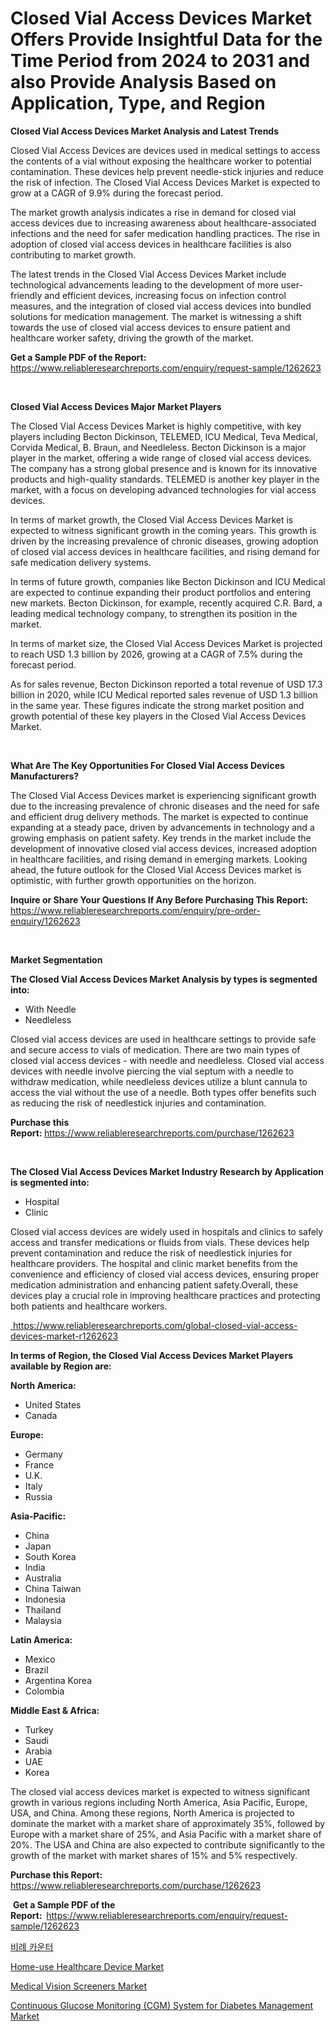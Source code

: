 <p><h1>Closed Vial Access Devices Market Offers Provide Insightful Data for the Time Period from 2024 to 2031 and also Provide Analysis Based on Application, Type, and Region</h1></p><p><strong>Closed Vial Access Devices Market Analysis and Latest Trends</strong></p>
<p><p>Closed Vial Access Devices are devices used in medical settings to access the contents of a vial without exposing the healthcare worker to potential contamination. These devices help prevent needle-stick injuries and reduce the risk of infection. The Closed Vial Access Devices Market is expected to grow at a CAGR of 9.9% during the forecast period.</p><p>The market growth analysis indicates a rise in demand for closed vial access devices due to increasing awareness about healthcare-associated infections and the need for safer medication handling practices. The rise in adoption of closed vial access devices in healthcare facilities is also contributing to market growth.</p><p>The latest trends in the Closed Vial Access Devices Market include technological advancements leading to the development of more user-friendly and efficient devices, increasing focus on infection control measures, and the integration of closed vial access devices into bundled solutions for medication management. The market is witnessing a shift towards the use of closed vial access devices to ensure patient and healthcare worker safety, driving the growth of the market.</p></p>
<p><strong>Get a Sample PDF of the Report:&nbsp;</strong> <a href="https://www.reliableresearchreports.com/enquiry/request-sample/1262623">https://www.reliableresearchreports.com/enquiry/request-sample/1262623</a></p>
<p>&nbsp;</p>
<p><strong>Closed Vial Access Devices Major Market Players</strong></p>
<p><p>The Closed Vial Access Devices Market is highly competitive, with key players including Becton Dickinson, TELEMED, ICU Medical, Teva Medical, Corvida Medical, B. Braun, and Needleless. Becton Dickinson is a major player in the market, offering a wide range of closed vial access devices. The company has a strong global presence and is known for its innovative products and high-quality standards. TELEMED is another key player in the market, with a focus on developing advanced technologies for vial access devices.</p><p>In terms of market growth, the Closed Vial Access Devices Market is expected to witness significant growth in the coming years. This growth is driven by the increasing prevalence of chronic diseases, growing adoption of closed vial access devices in healthcare facilities, and rising demand for safe medication delivery systems.</p><p>In terms of future growth, companies like Becton Dickinson and ICU Medical are expected to continue expanding their product portfolios and entering new markets. Becton Dickinson, for example, recently acquired C.R. Bard, a leading medical technology company, to strengthen its position in the market.</p><p>In terms of market size, the Closed Vial Access Devices Market is projected to reach USD 1.3 billion by 2026, growing at a CAGR of 7.5% during the forecast period.</p><p>As for sales revenue, Becton Dickinson reported a total revenue of USD 17.3 billion in 2020, while ICU Medical reported sales revenue of USD 1.3 billion in the same year. These figures indicate the strong market position and growth potential of these key players in the Closed Vial Access Devices Market.</p></p>
<p>&nbsp;</p>
<p><strong>What Are The Key Opportunities For Closed Vial Access Devices Manufacturers?</strong></p>
<p><p>The Closed Vial Access Devices market is experiencing significant growth due to the increasing prevalence of chronic diseases and the need for safe and efficient drug delivery methods. The market is expected to continue expanding at a steady pace, driven by advancements in technology and a growing emphasis on patient safety. Key trends in the market include the development of innovative closed vial access devices, increased adoption in healthcare facilities, and rising demand in emerging markets. Looking ahead, the future outlook for the Closed Vial Access Devices market is optimistic, with further growth opportunities on the horizon.</p></p>
<p><strong>Inquire or Share Your Questions If Any Before Purchasing This Report:</strong> <a href="https://www.reliableresearchreports.com/enquiry/pre-order-enquiry/1262623">https://www.reliableresearchreports.com/enquiry/pre-order-enquiry/1262623</a></p>
<p>&nbsp;</p>
<p><strong>Market Segmentation</strong></p>
<p><strong>The Closed Vial Access Devices Market Analysis by types is segmented into:</strong></p>
<p><ul><li>With Needle</li><li>Needleless</li></ul></p>
<p><p>Closed vial access devices are used in healthcare settings to provide safe and secure access to vials of medication. There are two main types of closed vial access devices - with needle and needleless. Closed vial access devices with needle involve piercing the vial septum with a needle to withdraw medication, while needleless devices utilize a blunt cannula to access the vial without the use of a needle. Both types offer benefits such as reducing the risk of needlestick injuries and contamination.</p></p>
<p><strong>Purchase this Report:&nbsp;</strong><a href="https://www.reliableresearchreports.com/purchase/1262623">https://www.reliableresearchreports.com/purchase/1262623</a></p>
<p>&nbsp;</p>
<p><strong>The Closed Vial Access Devices Market Industry Research by Application is segmented into:</strong></p>
<p><ul><li>Hospital</li><li>Clinic</li></ul></p>
<p><p>Closed vial access devices are widely used in hospitals and clinics to safely access and transfer medications or fluids from vials. These devices help prevent contamination and reduce the risk of needlestick injuries for healthcare providers. The hospital and clinic market benefits from the convenience and efficiency of closed vial access devices, ensuring proper medication administration and enhancing patient safety.Overall, these devices play a crucial role in improving healthcare practices and protecting both patients and healthcare workers.</p></p>
<p><a href="https://www.reliableresearchreports.com/global-closed-vial-access-devices-market-r1262623">&nbsp;https://www.reliableresearchreports.com/global-closed-vial-access-devices-market-r1262623</a></p>
<p><strong>In terms of Region, the Closed Vial Access Devices Market Players available by Region are:</strong></p>
<p>
    <p> <strong> North America: </strong>
        <ul>
            <li>United States</li>
            <li>Canada</li>
        </ul>
        </p> 
    <p> <strong> Europe: </strong>
        <ul>
            <li>Germany</li>
            <li>France</li>
            <li>U.K.</li>
            <li>Italy</li>
            <li>Russia</li>
        </ul>
        </p> 
    <p> <strong> Asia-Pacific: </strong>
        <ul>
            <li>China</li>
            <li>Japan</li>
            <li>South Korea</li>
            <li>India</li>
            <li>Australia</li>
            <li>China Taiwan</li>
            <li>Indonesia</li>
            <li>Thailand</li>
            <li>Malaysia</li>
        </ul>
        </p> 
    <p> <strong> Latin America: </strong>
        <ul>
            <li>Mexico</li>
            <li>Brazil</li>
            <li>Argentina Korea</li>
            <li>Colombia</li>
        </ul>
        </p> 
    <p> <strong> Middle East & Africa: </strong>
        <ul>
            <li>Turkey</li>
            <li>Saudi</li>
            <li>Arabia</li>
            <li>UAE</li>
            <li>Korea</li>
        </ul>
    </p>
    </p>
<p><p>The closed vial access devices market is expected to witness significant growth in various regions including North America, Asia Pacific, Europe, USA, and China. Among these regions, North America is projected to dominate the market with a market share of approximately 35%, followed by Europe with a market share of 25%, and Asia Pacific with a market share of 20%. The USA and China are also expected to contribute significantly to the growth of the market with market shares of 15% and 5% respectively.</p></p>
<p><strong>Purchase this Report: </strong><a href="https://www.reliableresearchreports.com/purchase/1262623">https://www.reliableresearchreports.com/purchase/1262623</a></p>
<p>&nbsp;<strong>Get a Sample PDF of the Report:&nbsp;&nbsp;</strong><a href="https://www.reliableresearchreports.com/enquiry/request-sample/1262623">https://www.reliableresearchreports.com/enquiry/request-sample/1262623</a></p>
<p><strong></strong></p>
<p><p><a href="https://github.com/durgin521/Market-Research-Report-List-1/blob/main/767499046651.md">비례 카운터</a></p><p><a href="https://github.com/nancykennedykellievqfqt2/Market-Research-Report-List-2/blob/main/home-use-healthcare-device-market.md">Home-use Healthcare Device Market</a></p><p><a href="https://github.com/seekum/Market-Research-Report-List-2/blob/main/medical-vision-screeners-market.md">Medical Vision Screeners Market</a></p><p><a href="https://github.com/timeliteaut/Market-Research-Report-List-2/blob/main/continuous-glucose-monitoring-cgm-system-for-diabetes-management-market.md">Continuous Glucose Monitoring (CGM) System for Diabetes Management Market</a></p></p>